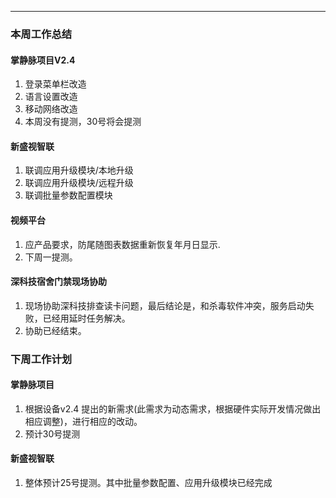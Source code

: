 
---

### 本周工作总结



#### 掌静脉项目V2.4


1. 登录菜单栏改造
2. 语言设置改造
3. 移动网络改造
4. 本周没有提测，30号将会提测

#### 新盛视智联

1. 联调应用升级模块/本地升级
2. 联调应用升级模块/远程升级
2. 联调批量参数配置模块


#### 视频平台

1. 应产品要求，防尾随图表数据重新恢复年月日显示.
2. 下周一提测。


#### 深科技宿舍门禁现场协助

1. 现场协助深科技排查读卡问题，最后结论是，和杀毒软件冲突，服务启动失败，已经用延时任务解决。
2. 协助已经结束。


### 下周工作计划


#### 掌静脉项目

1. 根据设备v2.4 提出的新需求(此需求为动态需求，根据硬件实际开发情况做出相应调整)，进行相应的改动。
2. 预计30号提测


#### 新盛视智联

1. 整体预计25号提测。其中批量参数配置、应用升级模块已经完成



